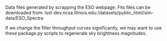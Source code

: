 Data files generated by scrapping the ESO webpage. Fits files can be downloaded from:
lsst-dev.ncsa.illinois.edu:/datasets/public_html/sim-data/ESO_Spectra

If we change the filter throughput curves significantly, we may want to use 
these package.py scripts to regenerate sky brightness magnitudes.
